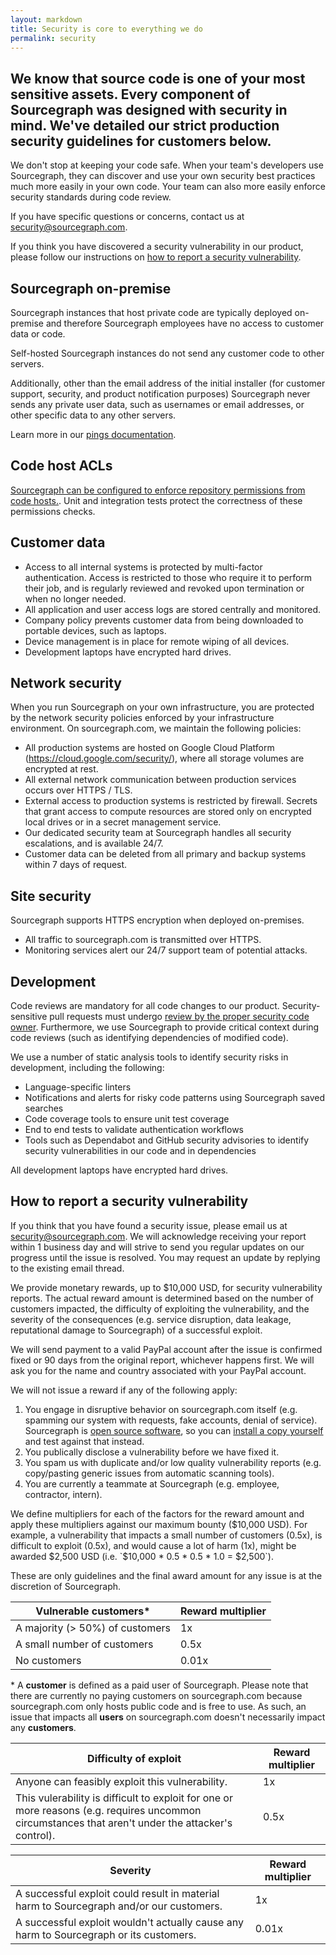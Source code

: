 ```yaml
---
layout: markdown
title: Security is core to everything we do
permalink: security
---
```


## We know that source code is one of your most sensitive assets. Every component of Sourcegraph was designed with security in mind. We&#39;ve detailed our strict production security guidelines for customers below.

We don&#39;t stop at keeping your code safe. When your team&#39;s developers use Sourcegraph, they can discover and use your own security best practices much more easily in your own code. Your team can also more easily enforce security standards during code review.

If you have specific questions or concerns, contact us at <a href="mailto:security@sourcegraph.com">security@sourcegraph.com</a>.

If you think you have discovered a security vulnerability in our product, please follow our instructions on [how to report a security vulnerability](#how-to-report-a-security-vulnerability).

## Sourcegraph on-premise

Sourcegraph instances that host private code are typically deployed on-premise and therefore Sourcegraph employees have no access to customer data or code.

Self-hosted Sourcegraph instances do not send any customer code to other servers.

Additionally, other than the email address of the initial installer (for customer support, security, and product notification purposes) Sourcegraph never sends any private user data, such as usernames or email addresses, or other specific data to any other servers.

Learn more in our [pings documentation](https://docs.sourcegraph.com/admin/pings).

## Code host ACLs 

[Sourcegraph can be configured to enforce repository permissions from code hosts.](https://docs.sourcegraph.com/admin/repo/permissions). Unit and integration tests protect the correctness of these permissions checks.

## Customer data

- Access to all internal systems is protected by multi-factor authentication. Access is restricted to those who require it to perform their job, and is regularly reviewed and revoked upon termination or when no longer needed.
- All application and user access logs are stored centrally and monitored.
- Company policy prevents customer data from being downloaded to portable devices, such as laptops.
- Device management is in place for remote wiping of all devices.
- Development laptops have encrypted hard drives.

## Network security

When you run Sourcegraph on your own infrastructure, you are protected by the network security policies enforced by your infrastructure environment. On sourcegraph.com, we maintain the following policies:

- All production systems are hosted on Google Cloud Platform (https://cloud.google.com/security/), where all storage volumes are encrypted at rest.
- All external network communication between production services occurs over HTTPS / TLS.
- External access to production systems is restricted by firewall. Secrets that grant access to
  compute resources are stored only on encrypted local drives or in a secret management service.
- Our dedicated security team at Sourcegraph handles all security escalations, and is available 24/7.
- Customer data can be deleted from all primary and backup systems within 7 days of request.

## Site security

Sourcegraph supports HTTPS encryption when deployed on-premises.

- All traffic to sourcegraph.com is transmitted over HTTPS.
- Monitoring services alert our 24/7 support team of potential attacks.

## Development

Code reviews are mandatory for all code changes to our product. Security-sensitive pull requests must undergo [review by the proper security code owner](code_reviews.md#security). Furthermore, we use Sourcegraph to provide critical context during code reviews (such as identifying dependencies of modified code).

We use a number of static analysis tools to identify security risks in development, including the following:
- Language-specific linters
- Notifications and alerts for risky code patterns using Sourcegraph saved searches
- Code coverage tools to ensure unit test coverage
- End to end tests to validate authentication workflows
- Tools such as Dependabot and GitHub security advisories to identify security vulnerabilities in our code and in dependencies

All development laptops have encrypted hard drives.

## How to report a security vulnerability

If you think that you have found a security issue, please email us at <a href="mailto:security@sourcegraph.com">security@sourcegraph.com</a>. We will acknowledge receiving your report within 1 business day and will strive to send you regular updates on our progress until the issue is resolved. You may request an update by replying to the existing email thread.

We provide monetary rewards, up to $10,000 USD, for security vulnerability reports. The actual reward amount is determined based on the number of customers impacted, the difficulty of exploiting the vulnerability, and the severity of the consequences (e.g. service disruption, data leakage, reputational damage to Sourcegraph) of a successful exploit.

We will send payment to a valid PayPal account after the issue is confirmed fixed or 90 days from the original report, whichever happens first. We will ask you for the name and country associated with your PayPal account.

We will not issue a reward if any of the following apply:

1. You engage in disruptive behavior on sourcegraph.com itself (e.g. spamming our system with requests, fake accounts, denial of service). Sourcegraph is [open source software](https://github.com/sourcegraph/sourcegraph), so you can [install a copy yourself](https://docs.sourcegraph.com/#quickstart-guide) and test against that instead.
1. You publically disclose a vulnerability before we have fixed it.
1. You spam us with duplicate and/or low quality vulnerability reports (e.g. copy/pasting generic issues from automatic scanning tools).
1. You are currently a teammate at Sourcegraph (e.g. employee, contractor, intern).

We define multipliers for each of the factors for the reward amount and apply these multipliers against our maximum bounty ($10,000 USD). For example, a vulnerability that impacts a small number of customers (0.5x), is difficult to exploit (0.5x), and would cause a lot of harm (1x), might be awarded $2,500 USD (i.e. `$10,000 * 0.5 * 0.5 * 1.0 = $2,500`).

These are only guidelines and the final award amount for any issue is at the discretion of Sourcegraph.


| Vulnerable customers* | Reward multiplier |
|----------------------|-------------------|
| A majority (> 50%) of customers | 1x |
| A small number of customers | 0.5x |
| No customers | 0.01x |

\* A **customer** is defined as a paid user of Sourcegraph. Please note that there are currently no paying customers on sourcegraph.com because sourcegraph.com only hosts public code and is free to use. As such, an issue that impacts all **users** on sourcegraph.com doesn't necessarily impact any **customers**.


| Difficulty of exploit | Reward multiplier |
|-----------------------|-------------------|
| Anyone can feasibly exploit this vulnerability. | 1x |
| This vulerability is difficult to exploit for one or more reasons (e.g. requires uncommon circumstances that aren't under the attacker's control). | 0.5x |


| Severity | Reward multiplier |
|----------|-------------------|
| A successful exploit could result in material harm to Sourcegraph and/or our customers. | 1x |
| A successful exploit wouldn't actually cause any harm to Sourcegraph or its customers. | 0.01x |
